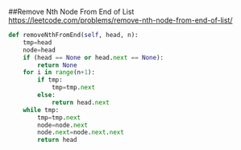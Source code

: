##Remove Nth Node From End of List
https://leetcode.com/problems/remove-nth-node-from-end-of-list/
```python
def removeNthFromEnd(self, head, n):       
    tmp=head
    node=head
    if (head == None or head.next == None):
        return None
    for i in range(n+1):
        if tmp:
            tmp=tmp.next
        else:
            return head.next
    while tmp:
        tmp=tmp.next
        node=node.next
        node.next=node.next.next
        return head
```        
